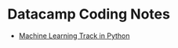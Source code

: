 # Datacamp Coding Notes
- [Machine Learning Track in Python](/Data\sCamp/machine_learning_in_python_track.md)
